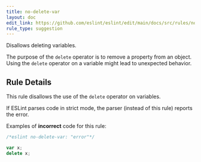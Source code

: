 ```yaml
---
title: no-delete-var
layout: doc
edit_link: https://github.com/eslint/eslint/edit/main/docs/src/rules/no-delete-var.md
rule_type: suggestion
---
```


<!--RECOMMENDED-->

Disallows deleting variables.

The purpose of the `delete` operator is to remove a property from an object. Using the `delete` operator on a variable might lead to unexpected behavior.

## Rule Details

This rule disallows the use of the `delete` operator on variables.

If ESLint parses code in strict mode, the parser (instead of this rule) reports the error.

Examples of **incorrect** code for this rule:

```js
/*eslint no-delete-var: "error"*/

var x;
delete x;
```
